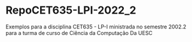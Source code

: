 # RepoCET635-LPI-2022_2
Exemplos para a disciplina CET635 - LP-I ministrada no semestre 2002.2 para a turma de curso de Ciência da Computação Da UESC
